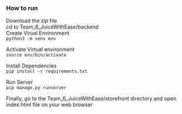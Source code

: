 ### How to run 
Download the zip file   
cd to Team_6_JuiceWithEase/backend  
Create Virual Environment  
`python3 -m venv env`

Activate Virtual environment  
`source env/bin/activate`

Install Dependencies  
`pip install -r requirements.txt`

Run Server  
`pip manage.py runserver`

Finally, go to the Team_6_JuiceWithEase/storefront directory and open index.html file on your web browser 
 